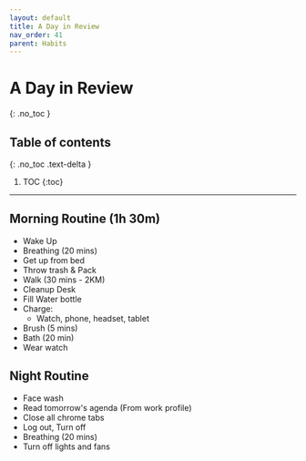 ```yaml
---
layout: default
title: A Day in Review
nav_order: 41
parent: Habits
---
```


# A Day in Review
{: .no_toc }

## Table of contents
{: .no_toc .text-delta }

1. TOC
{:toc}

---

## Morning Routine (1h 30m)

* Wake Up
* Breathing (20 mins)
* Get up from bed
* Throw trash & Pack
* Walk (30 mins - 2KM)
* Cleanup Desk
* Fill Water bottle
* Charge:
    * Watch, phone, headset, tablet
* Brush (5 mins)
* Bath (20 min)
* Wear watch

## Night Routine 

* Face wash
* Read tomorrow's agenda (From work profile)
* Close all chrome tabs
* Log out, Turn off
* Breathing (20 mins)
* Turn off lights and fans

